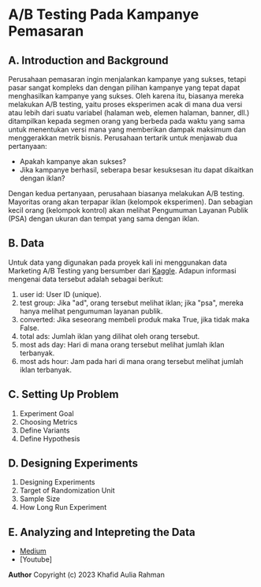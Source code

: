 # A/B Testing Pada Kampanye Pemasaran
## A. Introduction and Background
Perusahaan pemasaran ingin menjalankan kampanye yang sukses, tetapi pasar sangat kompleks dan dengan pilihan kampanye yang tepat dapat menghasilkan kampanye yang sukses. Oleh karena itu, biasanya mereka melakukan A/B testing, yaitu proses eksperimen acak di mana dua versi atau lebih dari suatu variabel (halaman web, elemen halaman, banner, dll.) ditampilkan kepada segmen orang yang berbeda pada waktu yang sama untuk menentukan versi mana yang memberikan dampak maksimum dan menggerakkan metrik bisnis.
Perusahaan tertarik untuk menjawab dua pertanyaan:
- Apakah kampanye akan sukses?
- Jika kampanye berhasil, seberapa besar kesuksesan itu dapat dikaitkan dengan iklan?

Dengan kedua pertanyaan, perusahaan biasanya melakukan A/B testing. Mayoritas orang akan terpapar iklan (kelompok eksperimen). Dan sebagian kecil orang (kelompok kontrol) akan melihat Pengumuman Layanan Publik (PSA) dengan ukuran dan tempat yang sama dengan iklan.
## B. Data
Untuk data yang digunakan pada proyek kali ini menggunakan data Marketing A/B Testing yang bersumber dari [Kaggle](https://www.kaggle.com/datasets/faviovaz/marketing-ab-testing). Adapun informasi mengenai data tersebut adalah sebagai berikut:
1.  user id: User ID (unique).
2.  test group: Jika "ad", orang tersebut melihat iklan; jika "psa", mereka hanya melihat pengumuman layanan publik.
3.  converted: Jika seseorang membeli produk maka True, jika tidak maka False.
4.  total ads: Jumlah iklan yang dilihat oleh orang tersebut.
5.  most ads day: Hari di mana orang tersebut melihat jumlah iklan terbanyak.
6.  most ads hour: Jam pada hari di mana orang tersebut melihat jumlah iklan terbanyak.
## C. Setting Up Problem
1.  Experiment Goal
2.  Choosing Metrics
3.  Define Variants
4.  Define Hypothesis
## D. Designing Experiments
1.  Designing Experiments
2.  Target of Randomization Unit
3.  Sample Size
4.  How Long Run Experiment
## E. Analyzing and Intepreting the Data
- [Medium](https://medium.com/@khafidauliar/project-probability-data-tagihan-kesehatan-8a77b9ae825b)
- [Youtube]

**Author** Copyright (c) 2023 Khafid Aulia Rahman
